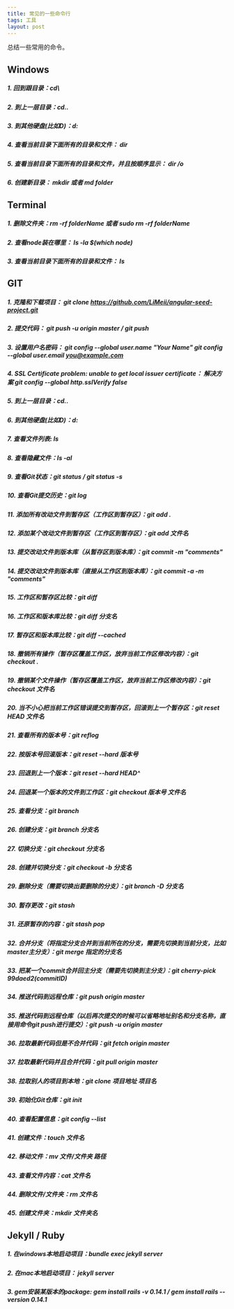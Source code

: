 ```yaml
---
title: 常见的一些命令行
tags: 工具
layout: post
---
```



总结一些常用的命令。

## Windows

##### 1. 回到跟目录：cd\
##### 2. 到上一层目录：cd..
##### 3. 到其他硬盘(比如D)：d:
##### 4. 查看当前目录下面所有的目录和文件： dir
##### 5. 查看当前目录下面所有的目录和文件，并且按顺序显示： dir /o
##### 6. 创建新目录： mkdir 或者 md folder

## Terminal

##### 1. 删除文件夹：rm -rf folderName 或者 sudo rm -rf folderName
##### 2. 查看node装在哪里： ls -la $(which node)
##### 3. 查看当前目录下面所有的目录和文件： ls

## GIT

##### 1. 克隆和下载项目： git clone  https://github.com/LiMeii/angular-seed-project.git
##### 2. 提交代码： git push -u origin master / git push
##### 3. 设置用户名密码： git config --global user.name "Your Name"  git config --global user.email you@example.com
##### 4. SSL Certificate problem: unable to get local issuer certificate： 解决方案 git config --global http.sslVerify false
##### 5. 到上一层目录：cd..
##### 6. 到其他硬盘(比如D)：d:
##### 7. 查看文件列表: ls
##### 8. 查看隐藏文件：ls -al
##### 9. 查看Git状态：git status / git status -s
##### 10. 查看Git提交历史：git log
##### 11. 添加所有改动文件到暂存区（工作区到暂存区）：git add .
##### 12. 添加某个改动文件到暂存区（工作区到暂存区）：git add 文件名
##### 13. 提交改动文件到版本库（从暂存区到版本库）：git commit -m "comments"
##### 14. 提交改动文件到版本库（直接从工作区到版本库）：git commit -a -m "comments"
##### 15. 工作区和暂存区比较：git diff
##### 16. 工作区和版本库比较：git diff 分支名
##### 17. 暂存区和版本库比较：git diff --cached
##### 18. 撤销所有操作（暂存区覆盖工作区，放弃当前工作区修改内容）：git checkout .
##### 19. 撤销某个文件操作（暂存区覆盖工作区，放弃当前工作区修改内容）：git checkout 文件名
##### 20. 当不小心把当前工作区错误提交到暂存区，回滚到上一个暂存区：git reset HEAD 文件名
##### 21. 查看所有的版本号：git reflog
##### 22. 按版本号回滚版本：git reset --hard 版本号
##### 23. 回退到上一个版本：git reset --hard HEAD^
##### 24. 回退某一个版本的文件到工作区：git checkout 版本号 文件名
##### 25. 查看分支：git branch
##### 26. 创建分支：git branch 分支名
##### 27. 切换分支：git checkout 分支名
##### 28. 创建并切换分支：git checkout -b 分支名
##### 29. 删除分支（需要切换出要删除的分支）：git branch -D 分支名
##### 30. 暂存更改：git stash
##### 31. 还原暂存的内容：git stash pop
##### 32. 合并分支（将指定分支合并到当前所在的分支，需要先切换到当前分支，比如master主分支）：git merge 指定的分支名
##### 33. 把某一个commit合并回主分支（需要先切换到主分支）：git cherry-pick 99daed2(commitID)
##### 34. 推送代码到远程仓库：git push origin master
##### 35. 推送代码到远程仓库（以后再次提交的时候可以省略地址别名和分支名称，直接用命令git push进行提交）：git push -u origin master
##### 36. 拉取最新代码但是不合并代码：git fetch origin master
##### 37. 拉取最新代码并且合并代码：git pull origin master
##### 38. 拉取别人的项目到本地：git clone 项目地址 项目名
##### 39. 初始化Git仓库：git init
##### 40. 查看配置信息：git config --list
##### 41. 创建文件：touch 文件名
##### 42. 移动文件：mv 文件/文件夹 路径
##### 43. 查看文件内容：cat 文件名
##### 44. 删除文件/文件夹：rm 文件名
##### 45. 创建文件夹：mkdir 文件夹名

## Jekyll / Ruby

##### 1. 在windows本地启动项目：bundle exec jekyll server
##### 2. 在mac本地启动项目： jekyll server
##### 3. gem安装某版本的package: gem install rails -v 0.14.1 / gem install rails --version 0.14.1 


    



